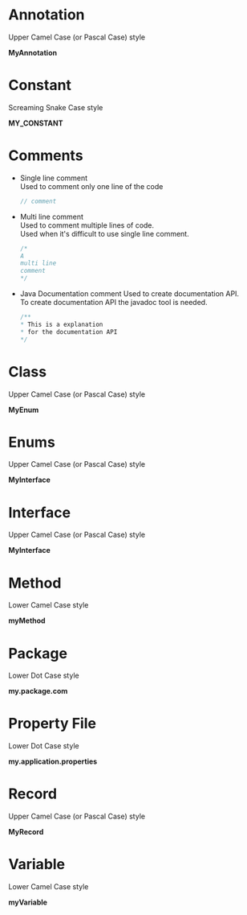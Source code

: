 # Annotation
Upper Camel Case (or Pascal Case) style

**MyAnnotation**

# Constant
Screaming Snake Case style

**MY_CONSTANT**

# Comments
* Single line comment  
  Used to comment only one line of the code  
  
  ```java
  // comment
  ```

* Multi line comment  
  Used to comment multiple lines of code.  
  Used when it's difficult to use single line comment.  
    
  ```java
  /*
  A
  multi line
  comment
  */
  ```
  
* Java Documentation comment
  Used to create documentation API.  
  To create documentation API the javadoc tool is needed.

  ```java
  /**
  * This is a explanation
  * for the documentation API
  */
  ```

# Class
Upper Camel Case (or Pascal Case) style

**MyEnum**

# Enums
Upper Camel Case (or Pascal Case) style

**MyInterface**

# Interface
Upper Camel Case (or Pascal Case) style

**MyInterface**

# Method
Lower Camel Case style

**myMethod**

# Package
Lower Dot Case style

**my.package.com**

# Property File
Lower Dot Case style

**my.application.properties**

# Record
Upper Camel Case (or Pascal Case) style

**MyRecord**

# Variable
Lower Camel Case style

**myVariable**
